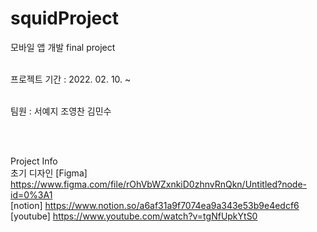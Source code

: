 squidProject
===

모바일 앱 개발 final project

<br/>
프로젝트 기간 : 2022. 02. 10. ~ 
<br/><br/>

팀원 : 서예지 조영찬 김민수

<br/><br/>

Project Info<br/>
초기 디자인 [Figma] https://www.figma.com/file/rOhVbWZxnkiD0zhnvRnQkn/Untitled?node-id=0%3A1<br/>
[notion] https://www.notion.so/a6af31a9f7074ea9a343e53b9e4edcf6<br/>
[youtube] https://www.youtube.com/watch?v=tgNfUpkYtS0<br/>

